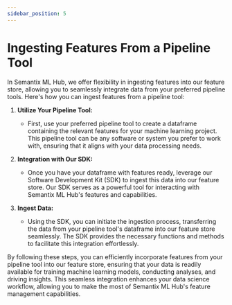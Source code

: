 ```yaml
---
sidebar_position: 5
---
```

# Ingesting Features From a Pipeline Tool

In Semantix ML Hub, we offer flexibility in ingesting features into our feature store, allowing you to seamlessly integrate data from your preferred pipeline tools. Here's how you can ingest features from a pipeline tool:

1. **Utilize Your Pipeline Tool:**
   - First, use your preferred pipeline tool to create a dataframe containing the relevant features for your machine learning project. This pipeline tool can be any software or system you prefer to work with, ensuring that it aligns with your data processing needs.

2. **Integration with Our SDK:**
   - Once you have your dataframe with features ready, leverage our Software Development Kit (SDK) to ingest this data into our feature store. Our SDK serves as a powerful tool for interacting with Semantix ML Hub's features and capabilities.

3. **Ingest Data:**
   - Using the SDK, you can initiate the ingestion process, transferring the data from your pipeline tool's dataframe into our feature store seamlessly. The SDK provides the necessary functions and methods to facilitate this integration effortlessly.

By following these steps, you can efficiently incorporate features from your pipeline tool into our feature store, ensuring that your data is readily available for training machine learning models, conducting analyses, and driving insights. This seamless integration enhances your data science workflow, allowing you to make the most of Semantix ML Hub's feature management capabilities.